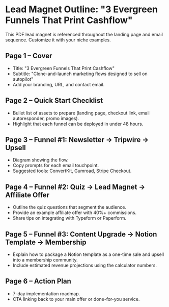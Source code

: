# Lead Magnet Outline: "3 Evergreen Funnels That Print Cashflow"

This PDF lead magnet is referenced throughout the landing page and email sequence. Customize it with your niche examples.

## Page 1 – Cover
- Title: "3 Evergreen Funnels That Print Cashflow"
- Subtitle: "Clone-and-launch marketing flows designed to sell on autopilot"
- Add your branding, URL, and contact email.

## Page 2 – Quick Start Checklist
- Bullet list of assets to prepare (landing page, checkout link, email autoresponder, promo images).
- Highlight that each funnel can be deployed in under 48 hours.

## Page 3 – Funnel #1: Newsletter -> Tripwire -> Upsell
- Diagram showing the flow.
- Copy prompts for each email touchpoint.
- Suggested tools: ConvertKit, Gumroad, Stripe Checkout.

## Page 4 – Funnel #2: Quiz -> Lead Magnet -> Affiliate Offer
- Outline the quiz questions that segment the audience.
- Provide an example affiliate offer with 40%+ commissions.
- Share tips on integrating with Typeform or Paperform.

## Page 5 – Funnel #3: Content Upgrade -> Notion Template -> Membership
- Explain how to package a Notion template as a one-time sale and upsell into a membership community.
- Include estimated revenue projections using the calculator numbers.

## Page 6 – Action Plan
- 7-day implementation roadmap.
- CTA linking back to your main offer or done-for-you service.
